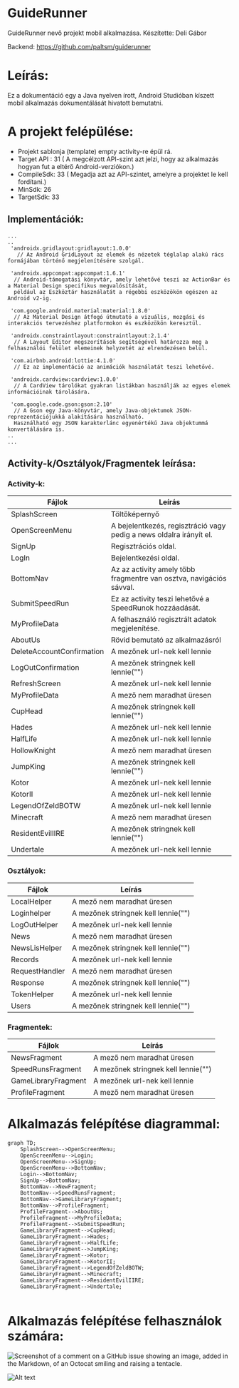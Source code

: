 # GuideRunner

GuideRunner nevő projekt mobil alkalmazása.
Készítette: Deli Gábor

Backend:
https://github.com/paltsm/guiderunner

# Leírás:

Ez a dokumentáció egy a Java nyelven írott, Android Studióban kíszett mobil alkalmazás dokumentálását hivatott bemutatni.

# A projekt felépülése: 
  * Projekt sablonja (template) empty activity-re épül rá.
  * Target API : 31 ( A megcélzott API-szint azt jelzi, hogy az alkalmazás hogyan fut a	eltérő Android-verziókon.)
  * CompileSdk: 33 ( Megadja azt az API-szintet, amelyre a projektet le kell fordítani.)
  * MinSdk: 26
  * TargetSdk: 33
  
## Implementációk:
    ...
    ..
     'androidx.gridlayout:gridlayout:1.0.0'
       // Az Android GridLayout az elemek és nézetek téglalap alakú rács formájában történő megjelenítésére szolgál.
     
     'androidx.appcompat:appcompat:1.6.1'
      // Android-támogatási könyvtár, amely lehetővé teszi az ActionBar és a Material Design specifikus megvalósítását, 
      például az Eszköztár használatát a régebbi eszközökön egészen az Android v2-ig.
     
     'com.google.android.material:material:1.8.0'
      // Az Material Design átfogó útmutató a vizuális, mozgási és interakciós tervezéshez platformokon és eszközökön keresztül.
     
     'androidx.constraintlayout:constraintlayout:2.1.4'
      // A Layout Editor megszorítások segítségével határozza meg a felhasználói felület elemeinek helyzetét az elrendezésen belül.
      
     'com.airbnb.android:lottie:4.1.0'
      // Ez az implementáció az animációk használatát teszi lehetővé. 
      
     'androidx.cardview:cardview:1.0.0'
      // A CardView tárolókat gyakran listákban használják az egyes elemek információinak tárolására.
     
     'com.google.code.gson:gson:2.10'
      // A Gson egy Java-könyvtár, amely Java-objektumok JSON-reprezentációjukká alakítására használható. 
      Használható egy JSON karakterlánc egyenértékű Java objektummá konvertálására is.
    ..
    ...
    
## Activity-k/Osztályok/Fragmentek leírása:

### Activity-k:

| Fájlok | Leírás |
| ------------- | ------------- |
| SplashScreen  | Töltőképernyő | 
| OpenScreenMenu  | A bejelentkezés, regisztráció vagy pedig a news oldalra irányít el. | 
| SignUp  | Regisztrációs oldal. | 
| LogIn  | Bejelentkezési  oldal. | 
| BottomNav  | Az az activity amely több fragmentre van osztva, navigációs sávval. | 
| SubmitSpeedRun  | Ez az activity teszi lehetővé a SpeedRunok hozzáadását. | 
| MyProfileData  | A felhasználó regisztrált adatok megjelenítése. | 
| AboutUs  | Rövid bemutató az alkalmazásról | 
| DeleteAccountConfirmation  | A mezőnek url-nek kell lennie | 
| LogOutConfirmation  | A mezőnek stringnek kell lennie("") | 
| RefreshScreen  | A mezőnek url-nek kell lennie | 
| MyProfileData  | A mező nem maradhat üresen | 
| CupHead  | A mezőnek stringnek kell lennie("") | 
| Hades  | A mezőnek url-nek kell lennie | 
| HalfLife  | A mezőnek url-nek kell lennie | 
| HollowKnight  | A mező nem maradhat üresen | 
| JumpKing  | A mezőnek stringnek kell lennie("") | 
| Kotor  | A mezőnek url-nek kell lennie | 
| KotorII  | A mezőnek url-nek kell lennie | 
| LegendOfZeldBOTW  | A mezőnek url-nek kell lennie | 
| Minecraft  | A mező nem maradhat üresen | 
| ResidentEvilIIRE  | A mezőnek stringnek kell lennie("") | 
| Undertale  | A mezőnek url-nek kell lennie | 

### Osztályok:

| Fájlok | Leírás |
| ------------- | ------------- |
| LocalHelper  | A mező nem maradhat üresen | 
| Loginhelper  | A mezőnek stringnek kell lennie("") | 
| LogOutHelper  | A mezőnek url-nek kell lennie | 
| News  | A mező nem maradhat üresen | 
| NewsLisHelper  | A mezőnek stringnek kell lennie("") | 
| Records  | A mezőnek url-nek kell lennie | 
| RequestHandler  | A mező nem maradhat üresen | 
| Response  | A mezőnek stringnek kell lennie("") | 
| TokenHelper  | A mezőnek url-nek kell lennie | 
| Users  | A mezőnek stringnek kell lennie("") | 

### Fragmentek:

| Fájlok | Leírás |
| ------------- | ------------- |
| NewsFragment  | A mező nem maradhat üresen | 
| SpeedRunsFragment  | A mezőnek stringnek kell lennie("") | 
| GameLibraryFragment  | A mezőnek url-nek kell lennie | 
| ProfileFragment  | A mező nem maradhat üresen | 

# Alkalmazás felépítése diagrammal:

```mermaid
graph TD;
    SplashScreen-->OpenScreenMenu;
    OpenScreenMenu-->Login;
    OpenScreenMenu-->SignUp;
    OpenScreenMenu-->BottomNav;
    Login-->BottomNav;
    SignUp-->BottomNav;
    BottomNav-->NewFragment;
    BottomNav-->SpeedRunsFragment;
    BottomNav-->GameLibraryFragment;
    BottomNav-->ProfileFragment;
    ProfileFragment-->AboutUs;
    ProfileFragment-->MyProfileData;
    ProfileFragment-->SubmitSpeedRun;
    GameLibraryFragment-->CupHead;
    GameLibraryFragment-->Hades;
    GameLibraryFragment-->HalfLife;
    GameLibraryFragment-->JumpKing;
    GameLibraryFragment-->Kotor;
    GameLibraryFragment-->KotorII;
    GameLibraryFragment-->LegendOfZeldBOTW;
    GameLibraryFragment-->Minecraft;
    GameLibraryFragment-->ResidentEvilIIRE;
    GameLibraryFragment-->Undertale;
    
```
# Alkalmazás felépítése felhasználok számára:

![Screenshot of a comment on a GitHub issue showing an image, added in the Markdown, of an Octocat smiling and raising a tentacle.](https://myoctocat.com/assets/images/base-octocat.svg)


![Alt text](/relative/path/to/img.jpg?raw=true "Optional Title")
  
  


